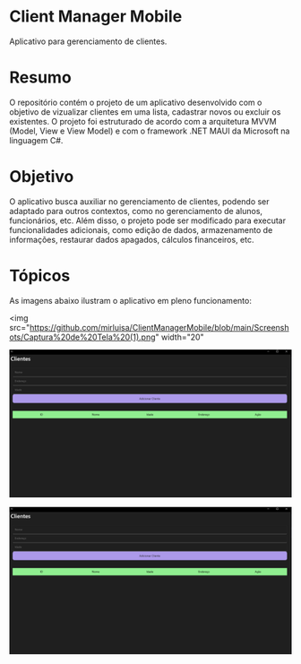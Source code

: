 <h1>Client Manager Mobile</h1>

<p>Aplicativo para gerenciamento de clientes.</p>

<h1>Resumo</h1>
O repositório contém o projeto de um aplicativo desenvolvido com o objetivo de vizualizar clientes em uma lista, cadastrar novos ou excluir os existentes. O projeto foi estruturado de acordo com a arquitetura MVVM (Model, View e View Model) e com o framework .NET MAUI da Microsoft na linguagem C#. 

<h1>Objetivo</h1>
O aplicativo busca auxiliar no gerenciamento de clientes, podendo ser adaptado para outros contextos, como no gerenciamento de alunos, funcionários, etc. Além disso, o projeto pode ser modificado para executar funcionalidades adicionais, como edição de dados, armazenamento de informações, restaurar dados apagados, cálculos financeiros, etc.   

<h1>Tópicos</h1>
As imagens abaixo ilustram o aplicativo em pleno funcionamento:



<img src="https://github.com/mirluisa/ClientManagerMobile/blob/main/Screenshots/Captura%20de%20Tela%20(1).png" width="20" 


![Tela de cadastro dos clientes](https://github.com/mirluisa/ClientManagerMobile/blob/main/Screenshots/Captura%20de%20Tela%20(2).png)


![Tela de cadastro dos clientes](https://github.com/mirluisa/ClientManagerMobile/blob/main/Screenshots/Captura%20de%20Tela%20(2).png)


